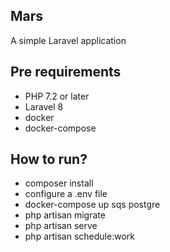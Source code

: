 ## Mars

A simple Laravel application

## Pre requirements

- PHP 7.2 or later
- Laravel 8 
- docker
- docker-compose

## How to run?

- composer install
- configure a .env file
- docker-compose up sqs postgre
- php artisan migrate
- php artisan serve
- php artisan schedule:work
